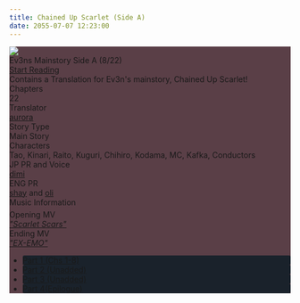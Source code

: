 ```yaml
---
title: Chained Up Scarlet (Side A)
date: 2055-07-07 12:23:00
---
```


<head>
<!-- Primary Meta Tags -->
<!-- HTML Meta Tags -->
<title>Chained Up Scarlet (Side A)</title>
<meta name="description" content="Contains a Translation for Ev3n's mainstory, Chained Up Scarlet!">

<!-- Facebook Meta Tags -->
<meta property="og:url" content="https://azurecrystalz.github.io/2055/07/07/chained-up-scarlet/">
<meta property="og:type" content="website">
<meta property="og:title" content="Chained Up Scarlet (Side A)">
<meta property="og:description" content="Contains a Translation for Ev3n's mainstory, Chained Up Scarlet!">
<meta property="og:image" content="https://res.cloudinary.com/dwjkkl8hy/image/upload/v1720384810/chainedupscarlet.jpg">

<!-- Twitter Meta Tags -->
<meta name="twitter:card" content="summary_large_image">
<meta property="twitter:domain" content="azurecrystalz.github.io">
<meta property="twitter:url" content="https://azurecrystalz.github.io/2055/07/07/chained-up-scarlet/">
<meta name="twitter:title" content="Chained Up Scarlet (Side A)">
<meta name="twitter:description" content="Contains a Translation for Ev3n's mainstory, Chained Up Scarlet!">
<meta name="twitter:image" content="https://res.cloudinary.com/dwjkkl8hy/image/upload/v1720384810/chainedupscarlet.jpg">

<!-- Meta Tags Generated via https://www.opengraph.xyz -->
</head>



<style>
    .chapter-area li {
      background-color: #1a222b;
      border-radius: 3px;
      transition: background-color 0.2s;
    }
    .chapters li #none {
      background: none;
      color: var(--link);
    }
    .chapter-area li:hover {
      background-color: #374a5d;
    }
    .mt-label {
      margin: 5px;
    }
    .article-entry a {
      margin: 2px;
    }
    [character] {
      --dark-mode: hsl(var(--hue), 30%, 30%);
      display: flex;
    }
    [character]::before {
      position: absolute;
      margin-left: 75px;
    }
    [character] p {
      max-width: calc(100% - 75px);
      margin-left: 75px;
      color: inherit;
    }
    :root[theme='dark'] [character] p {
      background: var(--dark-mode);
    }
    :root[theme='dark'] [character] p .thought {
      color: #9f9fff;
    }
    :root[theme='light'] [character] p {
      background: var(--light-mode);
    }
    [character] p:first-child {
      margin-top: 20px;
      border-top-left-radius: 0px;
    }
    [character] p:first-child::before {
      position: absolute;
      left: 0;
    }
    [character]::after {
      display: none;
      left: 65px;
      top: 37px;
    }
    .msr-narration {
      display: flex;
      align-items: center;
      margin: 20px 0px;
      gap: 5px;
    }
    .msr-narration::before {
      content: "";
      display: inline-block;
      background: var(--article-text);
      height: 1px;
      width: 15%;
    }
    .msr-narration p {
      margin: 0;
    }
    @media (max-width: 650px) {
    [character] p {
        margin:0 0 .4em 65px;
        padding: .72em;
        margin-left: 55px !important;
    }
    [character]::before,[character][hidden]::before,[character][unknown]::before {
        margin-left: 70px;
        margin-left: 55px !important;
    }
}    
  </style>

<div class="preview-wrapper reverse" style="--storyColor: #hex;--storyColor-rgb: r,g,b;--storyColor-h: hue;--storyColor-s: saturation%;--storyColor-l: lightness%;">
  <div class="grid-wrapper">
      <div class="preview-background" style="background-image: url('https://res.cloudinary.com/dwjkkl8hy/image/upload/v1720384810/chainedupscarlet.jpg')"></div>
      <div class="preview-box" style="background: calc(var(--card-background) + 2%)">
          <div class="title-area">
              <div class="title-area__title">Ev3ns Mainstory Side A (8/22)</div>
              <div class="title-area__start"><a href="/2055/07/07/chained-up-scarlet/">Start Reading</a></div>
          </div>
          <div class="info-area">
              <div class="synopsis" style="width: 90%;">
                Contains a Translation for Ev3n's mainstory, Chained Up Scarlet!
                <!-- SYNOPSIS GOES HERE -->
              </div>
              <div class="info">
                  <div class="info-item season">
                      <div class="label">
                          Chapters
                      </div>
                      <div class="value">
                        22
                      </div>
                  </div>
                  <div class="info-item chapters">
                      <div class="label">
                          Translator
                      </div>
                      <div class="value">
                          <a href="https://x.com/azurecrystalz">aurora</a>
                      </div>
                  </div>
                  <div class="info-item characters">
                      <div class="label">
                          Characters
                      </div>
                      <div class="value">
                        Tao, Kinari, Raito, Kuguri, Chihiro, Kodama, MC, Kafka, Conductors
                      </div>
                  </div>
                  <div class="info-item tl">
                      <div class="label">
                          JP Proofing and Voice Check
                      </div>
                      <div class="value">
                          <a href="https://x.com/taatsums">dimi</a>
                      </div>
                  </div>
                  <div class="info-item pr">
                      <div class="label">
                          ENG Proofing
                      </div>
                      <div class="value">
                        <a href="https://tumblr.com/starswallowingsea">shay</a> and <a href="https://x.com/wandasho">oli</a>
                          <!-- PROOFREADER LIST (IF ANY) -->
                      </div>
                  </div>
              </div>
          </div>
      </div>
  </div>
</div>

<!-- more -->

<style>
  .preview-wrapper {
    /* in case jquery doesn't work */
    display: none;
  }

  .music {
    grid-column-start: 1;
    grid-column-end: span end;
  }

  @media (max-width: 567px) {

    /* for NexT Mashiro: makes padding smaller on mobile */
    .post-block {
      padding: 5px 10px 8px !important;
    }
  }
</style>

<div class="story-wrapper mobile-reverse" style="--storyColor: #5A3F47;--storyColor-rgb: 236,141,171;--storyColor-h: 341.1;--storyColor-s: 71.4%;--storyColor-l: 73.9%;">
  <div class="grid-wrapper">
      <div class="story-background"
      style="background-image: url('https://res.cloudinary.com/dwjkkl8hy/image/upload/v1720391805/ev3ns.png')">
    </div>
    <div class="story-box" style="background: #5A3F47">
      <div class="story-cover">
        <div><img src="https://res.cloudinary.com/dwjkkl8hy/image/upload/v1720384810/chainedupscarlet.jpg">
        </div>
      </div>
      <div class="title-area">
        <div class="title-area__title">Ev3ns Mainstory Side A (8/22)</div>
        <div class="title-area__start"><a href="/2024/07/07/ev3ns-mainstory-A-p1/">Start Reading</a></div>
      </div>
      <div class="info-area">
        <div class="synopsis">
          Contains a Translation for Ev3n's mainstory, Chained Up Scarlet!
          <!-- SYNOPSIS HERE -->
        </div>
        <div class="info">
                  <div class="info-item season">
                      <div class="label">
                          Chapters
                      </div>
                      <div class="value">
                        22
                      </div>
                  </div>
                  <div class="info-item chapters">
                      <div class="label">
                          Translator
                      </div>
                      <div class="value">
                          <a href="https://x.com/azurecrystalz">aurora</a>
                      </div>
                  </div>
                  <div class="info-item writer">
                  <div class="label">
                    Story Type
                  </div>
                  <div class="value">
                    Main Story
                    <!-- WRITERS-->
                  </div>
                </div>
                  <div class="info-item characters">
                      <div class="label">
                          Characters
                      </div>
                      <div class="value">
                        Tao, Kinari, Raito, Kuguri, Chihiro, Kodama, MC, Kafka, Conductors
                      </div>
                  </div>
                  <div class="info-item tl">
                      <div class="label">
                          JP PR and Voice
                      </div>
                      <div class="value">
                          <a href="https://x.com/taatsums">dimi</a>
                      </div>
                  </div>
                  <div class="info-item pr">
                      <div class="label">
                          ENG PR
                      </div>
                      <div class="value">
                        <a href="https://tumblr.com/starswallowingsea">shay</a> and <a href="https://x.com/wandasho">oli</a>
                          <!-- PROOFREADER LIST (IF ANY) -->
            </div>
          </div>
          <div class="info-item music">
            <div class="label" style="margin-bottom: 5px;">Music Information</div>
            <div class="value">
              <div class="label">
                Opening MV
              </div>
              <div class="value">
                <a href="https://youtu.be/0ft_-ym5JsE?si=vDoH-TWv7xGmGHkr"><i>"Scarlet Scars"</i></a>
              </div>
              <div class="label">
                Ending MV
              </div>
              <div class="value">
                <a href="https://www.youtube.com/watch?v=a9161ACW-YI"><i>"EX-EMO"</i></a>
              </div>
            </div>
          </div>
        </div>
      </div>
      <div class="chapter-area">
        <div class="chapters">
          <ul>
            <li>
              <a href="/2024/07/07/ev3ns-mainstory-A-p1/" id="none">Part 1 (Chs 1-8)</a>
            </li>
            <li>
              <a href="/#" id="none">Part 2 (Unadded)</a>
            </li>
            <li>
              <a href="/#" id="none">Part 3 (Unadded)</a>
            </li>
            <li>
              <a href="/#" id="none">Part 4(Epilogue)</a>
            </li>
          </ul>
        </div>
    </div>
  </div>

<!-- more -->

<div style="margin-top: 3%">
  <!-- CONTENT GOES HERE -->

  <!-- 
  SPEECH BUBBLE FORMAT: 
  {% bubble [CHARACTER_FIRST_NAME] [ATTRIBUTE(optional)]}
    DIALOGUE TEXT HERE

    ADD A LINE SPACE FOR A NEW LINE

    <th>EMBED THOUGHT DIALOGUE WITH THESE TAGS</th>
  {% endbubble %}
  -->

  </div>
